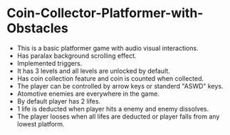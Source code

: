 # Coin-Collector-Platformer-with-Obstacles

- This is a basic platformer game with audio visual interactions.
- Has paralax background scrolling effect.
- Implemented triggers.
- It has 3 levels and all levels are unlocked by default.
- Has coin collection feature and coin is counted when collected.
- The player can be controlled by arrow keys or standerd "ASWD" keys.
- Atomotive enemies are everywhere in the game.
- By default player has 2 lifes.
- 1 life is deducted when player hits a enemy and enemy dissolves.
- The player looses when all lifes are deducted or player falls from any lowest platform.
